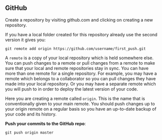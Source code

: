 ## GitHub

Create a repository by visiting github.com and clicking on creating a new repository.

If you have a local folder created for this repository already use the second version it gives you:

```
git remote add origin https://github.com/username/first_push.git
```

A ```remote``` is a copy of your local repository which is held somewhere else. You can push changes to a remote or pull changes from a remote to make sure that your local and remote repositories stay in sync. You can have more than one remote for a single repository. For example, you may have a remote which belongs to a collaborator so you can pull changes they have made into your local repository. Or you may have a separate remote which you will push to in order to deploy the latest version of your code.

Here you are creating a remote called ```origin```. This is the name that is conventionally given to your main remote. You should push changes up to your origin remote on a regular basis so you have an up-to-date backup of your code and its history.

**Push your commits to the GitHub repo**:
```
git push origin master
```
